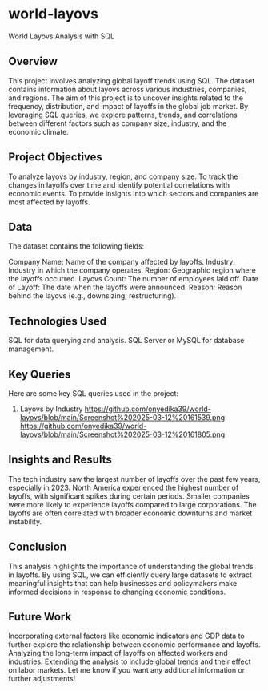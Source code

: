 # world-layovs
World Layovs Analysis with SQL
## Overview
This project involves analyzing global layoff trends using SQL. The dataset contains information about layovs across various industries, companies, and regions. The aim of this project is to uncover insights related to the frequency, distribution, and impact of layoffs in the global job market. By leveraging SQL queries, we explore patterns, trends, and correlations between different factors such as company size, industry, and the economic climate.

## Project Objectives
To analyze layovs by industry, region, and company size.
To track the changes in layoffs over time and identify potential correlations with economic events.
To provide insights into which sectors and companies are most affected by layoffs.
## Data
The dataset contains the following fields:

Company Name: Name of the company affected by layoffs.
Industry: Industry in which the company operates.
Region: Geographic region where the layoffs occurred.
Layovs Count: The number of employees laid off.
Date of Layoff: The date when the layoffs were announced.
Reason: Reason behind the layovs (e.g., downsizing, restructuring).
## Technologies Used
SQL for data querying and analysis.
SQL Server or MySQL for database management.
## Key Queries
Here are some key SQL queries used in the project:

1. Layovs by Industry
   https://github.com/onyedika39/world-layovs/blob/main/Screenshot%202025-03-12%20161539.png
https://github.com/onyedika39/world-layovs/blob/main/Screenshot%202025-03-12%20161805.png

## Insights and Results
The tech industry saw the largest number of layoffs over the past few years, especially in 2023.
North America experienced the highest number of layoffs, with significant spikes during certain periods.
Smaller companies were more likely to experience layoffs compared to large corporations.
The layoffs are often correlated with broader economic downturns and market instability.
## Conclusion
This analysis highlights the importance of understanding the global trends in layoffs. By using SQL, we can efficiently query large datasets to extract meaningful insights that can help businesses and policymakers make informed decisions in response to changing economic conditions.

## Future Work
Incorporating external factors like economic indicators and GDP data to further explore the relationship between economic performance and layoffs.
Analyzing the long-term impact of layoffs on affected workers and industries.
Extending the analysis to include global trends and their effect on labor markets.
Let me know if you want any additional information or further adjustments!







